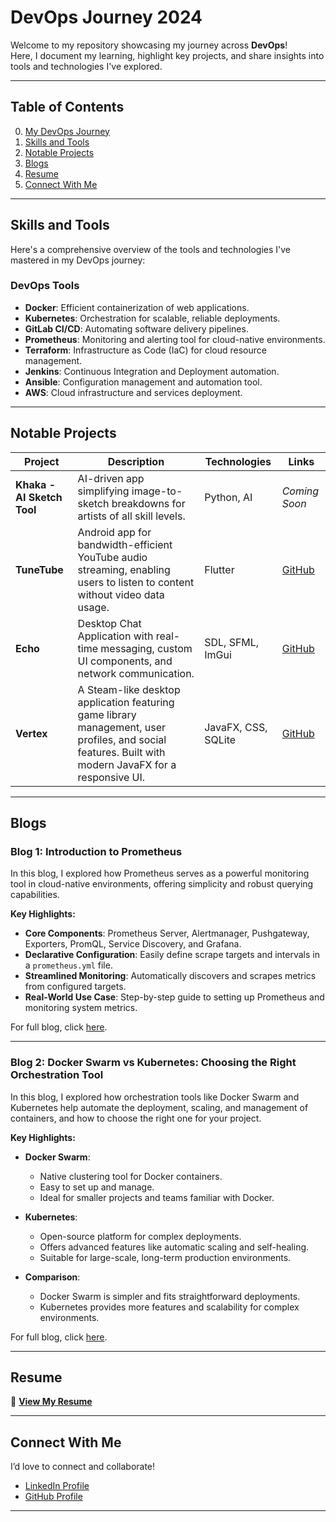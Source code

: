 # DevOps Journey 2024

Welcome to my repository showcasing my journey across **DevOps**!  
Here, I document my learning, highlight key projects, and share insights into tools and technologies I've explored.

---

## Table of Contents

0. [My DevOps Journey](hassans-devops-journey.md)
1. [Skills and Tools](#skills-and-tools)  
2. [Notable Projects](#notable-projects)  
3. [Blogs](#blogs)  
4. [Resume](#resume)  
5. [Connect With Me](#connect-with-me)  

---

## Skills and Tools

Here's a comprehensive overview of the tools and technologies I've mastered in my DevOps journey:


### **DevOps Tools**
- **Docker**: Efficient containerization of web applications.
- **Kubernetes**: Orchestration for scalable, reliable deployments.
- **GitLab CI/CD**: Automating software delivery pipelines.
- **Prometheus**: Monitoring and alerting tool for cloud-native environments.
- **Terraform**: Infrastructure as Code (IaC) for cloud resource management.
- **Jenkins**: Continuous Integration and Deployment automation.
- **Ansible**: Configuration management and automation tool.
- **AWS**: Cloud infrastructure and services deployment.


---

## Notable Projects

| **Project**              | **Description**                                                                 | **Technologies**   | **Links**   |
|--------------------------|---------------------------------------------------------------------------------|-------------------|-------------|
| **Khaka - AI Sketch Tool** | AI-driven app simplifying image-to-sketch breakdowns for artists of all skill levels. | Python, AI        | *Coming Soon* |
| **TuneTube** | Android app for bandwidth-efficient YouTube audio streaming, enabling users to listen to content without video data usage. | Flutter | [GitHub](https://github.com/hassannawaz1210/TuneTube) |
| **Echo** | Desktop Chat Application with real-time messaging, custom UI components, and network communication. | SDL, SFML, ImGui | [GitHub](https://github.com/hassannawaz1210/Echo) |
| **Vertex** | A Steam-like desktop application featuring game library management, user profiles, and social features. Built with modern JavaFX for a responsive UI. | JavaFX, CSS, SQLite | [GitHub](https://github.com/hassannawaz1210/Vertex) |


---

## Blogs

### Blog 1: Introduction to Prometheus

In this blog, I explored how Prometheus serves as a powerful monitoring tool in cloud-native environments, offering simplicity and robust querying capabilities.

**Key Highlights:**

- **Core Components**: Prometheus Server, Alertmanager, Pushgateway, Exporters, PromQL, Service Discovery, and Grafana.
- **Declarative Configuration**: Easily define scrape targets and intervals in a `prometheus.yml` file.
- **Streamlined Monitoring**: Automatically discovers and scrapes metrics from configured targets.
- **Real-World Use Case**: Step-by-step guide to setting up Prometheus and monitoring system metrics.

For full blog, click [here](https://medium.com/@hassannawaz69/understanding-prometheus-8e567bfdbfef).

---

### Blog 2: Docker Swarm vs Kubernetes: Choosing the Right Orchestration Tool

In this blog, I explored how orchestration tools like Docker Swarm and Kubernetes help automate the deployment, scaling, and management of containers, and how to choose the right one for your project.

**Key Highlights:**

- **Docker Swarm**: 
  - Native clustering tool for Docker containers.
  - Easy to set up and manage.
  - Ideal for smaller projects and teams familiar with Docker.

- **Kubernetes**: 
  - Open-source platform for complex deployments.
  - Offers advanced features like automatic scaling and self-healing.
  - Suitable for large-scale, long-term production environments.

- **Comparison**:
  - Docker Swarm is simpler and fits straightforward deployments.
  - Kubernetes provides more features and scalability for complex environments.

For full blog, click [here](https://medium.com/@hassannawaz69/docker-swarm-vs-kubernetes-afcd89a76879).

---

## Resume

📄 **[View My Resume](HassanNawaz_CS_Resume.pdf)**

---

## Connect With Me

I’d love to connect and collaborate!  
- [LinkedIn Profile](https://www.linkedin.com/in/hassannawaz-ln/)  
- [GitHub Profile](https://github.com/hassannawaz1210)

---